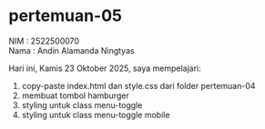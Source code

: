 # pertemuan-05

NIM : 2522500070<br>
Nama : Andin Alamanda Ningtyas<br>

Hari ini, Kamis 23 Oktober 2025, saya mempelajari:
<ol>
  <li>copy-paste index.html dan style.css dari folder pertemuan-04</li>
  <li>membuat tombol hamburger</li>
  <li>styling untuk class menu-toggle</li>
  <li>styling untuk class menu-toggle mobile</li>
<ol>